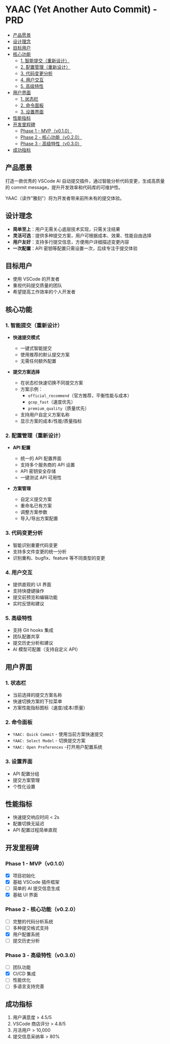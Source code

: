 # YAAC (Yet Another Auto Commit) - PRD

<!-- toc -->

- [产品愿景](#%E4%BA%A7%E5%93%81%E6%84%BF%E6%99%AF)
- [设计理念](#%E8%AE%BE%E8%AE%A1%E7%90%86%E5%BF%B5)
- [目标用户](#%E7%9B%AE%E6%A0%87%E7%94%A8%E6%88%B7)
- [核心功能](#%E6%A0%B8%E5%BF%83%E5%8A%9F%E8%83%BD)
  - [1. 智能提交（重新设计）](#1-%E6%99%BA%E8%83%BD%E6%8F%90%E4%BA%A4%E9%87%8D%E6%96%B0%E8%AE%BE%E8%AE%A1)
  - [2. 配置管理（重新设计）](#2-%E9%85%8D%E7%BD%AE%E7%AE%A1%E7%90%86%E9%87%8D%E6%96%B0%E8%AE%BE%E8%AE%A1)
  - [3. 代码变更分析](#3-%E4%BB%A3%E7%A0%81%E5%8F%98%E6%9B%B4%E5%88%86%E6%9E%90)
  - [4. 用户交互](#4-%E7%94%A8%E6%88%B7%E4%BA%A4%E4%BA%92)
  - [5. 高级特性](#5-%E9%AB%98%E7%BA%A7%E7%89%B9%E6%80%A7)
- [用户界面](#%E7%94%A8%E6%88%B7%E7%95%8C%E9%9D%A2)
  - [1. 状态栏](#1-%E7%8A%B6%E6%80%81%E6%A0%8F)
  - [2. 命令面板](#2-%E5%91%BD%E4%BB%A4%E9%9D%A2%E6%9D%BF)
  - [3. 设置界面](#3-%E8%AE%BE%E7%BD%AE%E7%95%8C%E9%9D%A2)
- [性能指标](#%E6%80%A7%E8%83%BD%E6%8C%87%E6%A0%87)
- [开发里程碑](#%E5%BC%80%E5%8F%91%E9%87%8C%E7%A8%8B%E7%A2%91)
  - [Phase 1 - MVP（v0.1.0）](#phase-1---mvpv010)
  - [Phase 2 - 核心功能（v0.2.0）](#phase-2---%E6%A0%B8%E5%BF%83%E5%8A%9F%E8%83%BDv020)
  - [Phase 3 - 高级特性（v0.3.0）](#phase-3---%E9%AB%98%E7%BA%A7%E7%89%B9%E6%80%A7v030)
- [成功指标](#%E6%88%90%E5%8A%9F%E6%8C%87%E6%A0%87)

<!-- tocstop -->

## 产品愿景

打造一款优秀的 VSCode AI 自动提交插件，通过智能分析代码变更，生成高质量的 commit message，提升开发效率和代码库的可维护性。

YAAC（读作"雅刻"）将为开发者带来前所未有的提交体验。

## 设计理念

- **简单至上**：用户无需关心底层技术实现，只需关注结果
- **灵活可选**：提供多种提交方案，用户可根据成本、效果、性能自由选择
- **用户友好**：支持多行提交信息，方便用户详细描述变更内容
- **一次配置**：API 密钥等配置只需设置一次，后续专注于提交体验

## 目标用户

- 使用 VSCode 的开发者
- 重视代码提交质量的团队
- 希望提高工作效率的个人开发者

## 核心功能

### 1. 智能提交（重新设计）

- **快速提交模式**

  - 一键式智能提交
  - 使用推荐的默认提交方案
  - 无需任何额外配置

- **提交方案选择**
  - 在状态栏快速切换不同提交方案
  - 方案示例：
    - `official_recommend`（官方推荐，平衡性能与成本）
    - `gcop_fast`（速度优先）
    - `premium_quality`（质量优先）
  - 支持用户自定义方案名称
  - 显示方案的成本/性能/质量指标

### 2. 配置管理（重新设计）

- **API 配置**

  - 统一的 API 配置界面
  - 支持多个服务商的 API 设置
  - API 密钥安全存储
  - 一键测试 API 可用性

- **方案管理**
  - 自定义提交方案
  - 重命名已有方案
  - 调整方案参数
  - 导入/导出方案配置

### 3. 代码变更分析

- 智能识别重要代码变更
- 支持多文件变更的统一分析
- 识别重构、bugfix、feature 等不同类型的变更

### 4. 用户交互

- 提供直观的 UI 界面
- 支持快捷键操作
- 提交前预览和编辑功能
- 实时反馈和建议

### 5. 高级特性

- 支持 Git hooks 集成
- 团队配置共享
- 提交历史分析和建议
- AI 模型可配置（支持自定义 API）

## 用户界面

### 1. 状态栏

- 当前选择的提交方案名称
- 快速切换方案的下拉菜单
- 方案性能指标图标（速度/成本/质量）

### 2. 命令面板

- `YAAC: Quick Commit` - 使用当前方案快速提交
- `YAAC: Select Model` - 切换提交方案
- `YAAC: Open Preferences` -打开用户配置系统

### 3. 设置界面

- API 配置分组
- 提交方案管理
- 个性化设置

## 性能指标

- 快速提交响应时间 < 2s
- 配置切换无延迟
- API 配置过程简单直观

## 开发里程碑

### Phase 1 - MVP（v0.1.0）

- [x] 项目初始化
- [x] 基础 VSCode 插件框架
- [ ] 简单的 AI 提交信息生成
- [x] 基础 UI 界面

### Phase 2 - 核心功能（v0.2.0）

- [ ] 完整的代码分析系统
- [ ] 多种提交格式支持
- [x] 用户配置系统
- [ ] 提交历史分析

### Phase 3 - 高级特性（v0.3.0）

- [ ] 团队功能
- [x] CI/CD 集成
- [ ] 性能优化
- [ ] 多语言支持完善

## 成功指标

1. 用户满意度 > 4.5/5
2. VSCode 商店评分 > 4.8/5
3. 月活用户 > 10,000
4. 提交信息采纳率 > 80%
